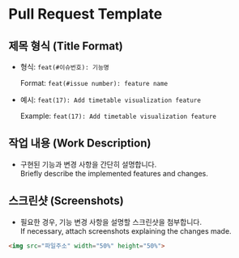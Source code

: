 # Pull Request Template

## 제목 형식 (Title Format)
- 형식: `feat(#이슈번호): 기능명`

  Format: `feat(#issue number): feature name`
- 예시: `feat(17): Add timetable visualization feature`

  Example: `feat(17): Add timetable visualization feature`

## 작업 내용 (Work Description)
- 구현된 기능과 변경 사항을 간단히 설명합니다.  
  Briefly describe the implemented features and changes.

## 스크린샷 (Screenshots)
- 필요한 경우, 기능 변경 사항을 설명할 스크린샷을 첨부합니다.  
  If necessary, attach screenshots explaining the changes made.
```html
<img src="파일주소" width="50%" height="50%">
